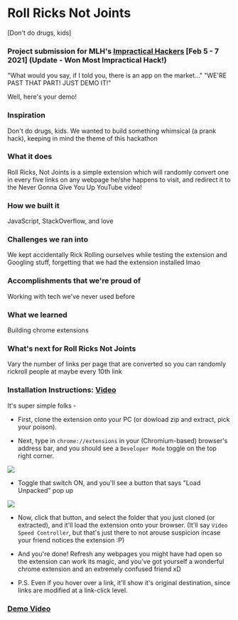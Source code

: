 # Roll Ricks Not Joints

[Don't do drugs, kids]

### Project submission for MLH's [Impractical Hackers](https://organize.mlh.io/participants/events/6397-impractical-hackers) [Feb 5 - 7 2021] (Update - Won Most Impractical Hack!)

"What would you say, if I told you, there is an app on the market..." "WE'RE PAST THAT PART! JUST DEMO IT!"

Well, here's your demo!

### Inspiration
Don't do drugs, kids. We wanted to build something whimsical (a prank hack), keeping in mind the theme of this hackathon

### What it does
Roll Ricks, Not Joints is a simple extension which will randomly convert one in every five links on any webpage he/she happens to visit, and redirect it to the Never Gonna Give You Up YouTube video!

### How we built it
JavaScript, StackOverflow, and love

### Challenges we ran into
We kept accidentally Rick Rolling ourselves while testing the extension and Googling stuff, forgetting that we had the extension installed lmao

### Accomplishments that we're proud of
Working with tech we've never used before

### What we learned
Building chrome extensions

### What's next for Roll Ricks Not Joints
Vary the number of links per page that are converted so you can randomly rickroll people at maybe every 10th link

### Installation Instructions: [Video](https://www.youtube.com/watch?v=dQw4w9WgXcQ)

It's super simple folks - 

- First, clone the extension onto your PC (or dowload zip and extract, pick your poison).

- Next, type in `chrome://extensions` in your (Chromium-based) browser's address bar, and you should see a `Developer Mode` toggle on the top right corner. 

![](https://cdn.discordapp.com/attachments/787881700461117474/809063523518120016/unknown.png)

- Toggle that switch ON, and you'll see a button that says "Load Unpacked" pop up

![](https://cdn.discordapp.com/attachments/787881700461117474/809063977677619250/unknown.png)

- Now, click that button, and select the folder that you just cloned (or extracted), and it'll load the extension onto your browser. (It'll say `Video Speed Controller`, but that's just there to not arouse suspicion incase your friend notices the extension :P)

- And you're done! Refresh any webpages you might have had open so the extension can work its magic, and you've got yourself a wonderful chrome extension and an extremely confused friend xD

- P.S. Even if you hover over a link, it'll show it's original destination, since links are modified at a link-click level.

### [Demo Video](https://youtu.be/gVLhSsyTdq4)
